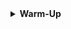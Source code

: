 <details>
<summary><b>Warm-Up</b></summary

- Warming up is one of the most important parts of working out. It prevents injury and ensures you will be able to work out for many years to come.

- With upper body, the most crucial warm up is your rotator cuff exercises

- Your rotator cuff is a group of muslces and tendons in your shoulders that allow your shoulders to rotate.

- It is fundamental for nearly all upper body exercises - healthy shoulders are so important for a long and prosperous gym career

- Stretching is a requirement regardless of the day you're doing - obviously you'll be stretching different muscles for different days at the gym.

- ENSURE YOU'RE WARMING UP BEFORE EVERY SINGLE WORKOUT

Please follow the tutorial videos given below:

</details>